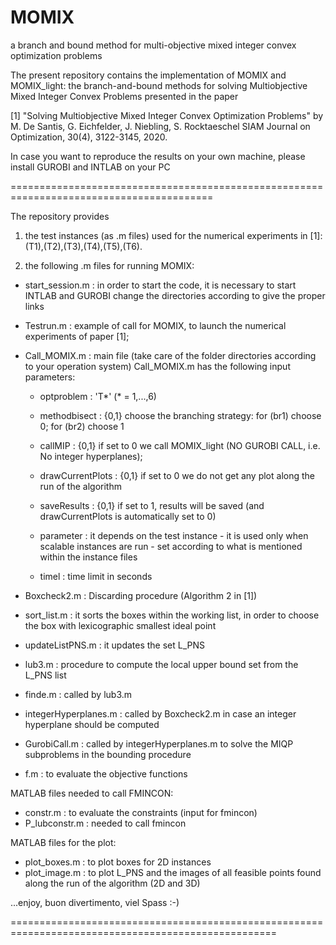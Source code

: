 # MOMIX
a branch and bound method for multi-objective mixed integer convex optimization problems

The present repository contains the implementation of MOMIX and MOMIX_light:
the branch-and-bound methods for solving Multiobjective Mixed Integer Convex
Problems presented in the paper

[1] "Solving Multiobjective Mixed Integer Convex Optimization Problems"
by M. De Santis, G. Eichfelder, J. Niebling, S. Rocktaeschel
SIAM Journal on Optimization, 30(4), 3122-3145, 2020.

In case you want to reproduce the results on your own machine,
please install GUROBI and INTLAB on your PC


=========================================================================================

The repository provides

1) the test instances (as .m files) used for the numerical 
   experiments in [1]:(T1),(T2),(T3),(T4),(T5),(T6).

2) the following .m files for running MOMIX:

- start_session.m : in order to start the code, it is necessary to start INTLAB and GUROBI
                    change the directories according to give the proper links

- Testrun.m : example of call for MOMIX, to launch the numerical experiments of paper [1];

- Call_MOMIX.m : main file
  (take care of the folder directories according to your operation system)
  Call_MOMIX.m has the following input parameters:

  * optproblem : 'T*' (* = 1,...,6)
  
  * methodbisect : {0,1} choose the branching strategy: for (br1) choose 0; for (br2) choose 1

  * callMIP : {0,1} if set to 0 we call MOMIX_light (NO GUROBI CALL, i.e. No integer hyperplanes);

  * drawCurrentPlots : {0,1} if set to 0 we do not get any plot along the run of the algorithm

  * saveResults : {0,1} if set to 1, results will be saved (and drawCurrentPlots is automatically set to 0)

  * parameter : it depends on the test instance - it is used only when scalable instances are run
              - set according to what is mentioned within the instance files 

  * timel : time limit in seconds


- Boxcheck2.m : Discarding procedure (Algorithm 2 in [1])

- sort_list.m : it sorts the boxes within the working list, in order to choose the box with lexicographic smallest ideal point

- updateListPNS.m : it updates the set L_PNS

- lub3.m : procedure to compute the local upper bound set from the L_PNS list

- finde.m : called by lub3.m

- integerHyperplanes.m : called by Boxcheck2.m in case an integer hyperplane should be computed

- GurobiCall.m : called by integerHyperplanes.m  to solve the MIQP subproblems in the bounding procedure

- f.m : to evaluate the objective functions

MATLAB files needed to call FMINCON:
- constr.m : to evaluate the constraints (input for fmincon)
- P_lubconstr.m : needed to call fmincon

MATLAB files for the plot:
- plot_boxes.m : to plot boxes for 2D instances
- plot_image.m : to plot L_PNS and the images of all feasible points found along the run of the algorithm (2D and 3D)


...enjoy, buon divertimento, viel Spass :-)

====================================================================================================
